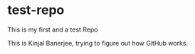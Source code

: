 # test-repo
This is my first and a test Repo

This is Kinjal Banerjee, trying to figure out how GitHub works.
